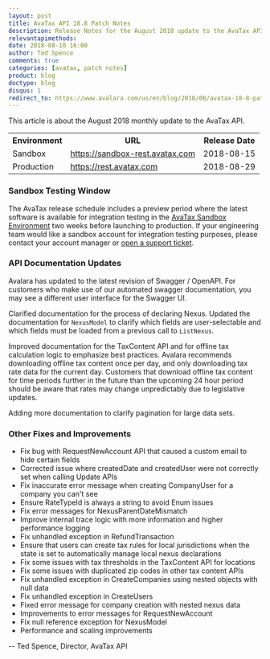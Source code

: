 ```yaml
---
layout: post
title: AvaTax API 18.8 Patch Notes
description: Release Notes for the August 2018 update to the AvaTax API
relevantapimethods:
date: 2018-08-10 16:00
author: Ted Spence
comments: true
categories: [avatax, patch notes]
product: blog
doctype: blog
disqus: 1
redirect_to: https://www.avalara.com/us/en/blog/2018/08/avatax-18-8-patch-notes.html
---
```


This article is about the August 2018 monthly update to the AvaTax API.

<div class="mobile-table">
    <table class="styled-table">
        <tr>
            <th>Environment</th>
            <th>URL</th>
            <th>Release Date</th>
        </tr>
        <tr>
            <td>Sandbox</td>
            <td><a href="https://sandbox-rest.avatax.com">https://sandbox-rest.avatax.com</a></td>
            <td>2018-08-15</td>
        </tr>
        <tr>
            <td>Production</td>
            <td><a href="https://rest.avatax.com">https://rest.avatax.com</a></td>
            <td>2018-08-29</td>
        </tr>
    </table>
</div>

<h3>Sandbox Testing Window</h3>

The AvaTax release schedule includes a preview period where the latest software is available for integration testing in the [AvaTax Sandbox Environment](https://sandbox-rest.avatax.com) two weeks before launching to production. If your engineering team would like a sandbox account for integration testing purposes, please contact your account manager or [open a support ticket](https://help.avalara.com/Directory/Contact_Avalara/Submit_a_Case).

<h3>API Documentation Updates</h3>

Avalara has updated to the latest revision of Swagger / OpenAPI.  For customers who make use of our automated swagger documentation, you may see a different user interface for the Swagger UI.

Clarified documentation for the process of declaring Nexus.  Updated the documentation for `NexusModel` to clarify which fields are user-selectable and which fields must be loaded from a previous call to `ListNexus`.

Improved documentation for the TaxContent API and for offline tax calculation logic to emphasize best practices.  Avalara recommends downloading offline tax content once per day, and only downloading tax rate data for the current day. Customers that download offline tax content for time periods further in the future than the upcoming 24 hour period should be aware that rates may change unpredictably due to legislative updates.

Adding more documentation to clarify pagination for large data sets.

<h3>Other Fixes and Improvements</h3>

<ul class="normal">
    <li>Fix bug with RequestNewAccount API that caused a custom email to hide certain fields</li>
    <li>Corrected issue where createdDate and createdUser were not correctly set when calling Update APIs</li>
    <li>Fix inaccurate error message when creating CompanyUser for a company you can't see</li>
    <li>Ensure RateTypeId is always a string to avoid Enum issues</li>
    <li>Fix error messages for NexusParentDateMismatch</li>
    <li>Improve internal trace logic with more information and higher performance logging</li>
    <li>Fix unhandled exception in RefundTransaction</li>
    <li>Ensure that users can create tax rules for local jurisdictions when the state is set to automatically manage local nexus declarations</li>
    <li>Fix some issues with tax thresholds in the TaxContent API for locations</li>
    <li>Fix some issues with duplicated zip codes in other tax content APIs</li>
    <li>Fix unhandled exception in CreateCompanies using nested objects with null data</li>
    <li>Fix unhandled exception in CreateUsers</li>
    <li>Fixed error message for company creation with nested nexus data</li>
    <li>Improvements to error messages for RequestNewAccount</li>
    <li>Fix null reference exception for NexusModel</li>
    <li>Performance and scaling improvements</li>
</ul>

-- Ted Spence, Director, AvaTax API
